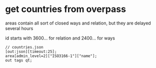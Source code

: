 # get countries from overpass

areas contain all sort of closed ways and relation, but they are delayed several hours

id starts with 3600... for relation and 2400... for ways

```
// countries.json
[out:json][timeout:25];
area[admin_level=2]["ISO3166-1"]["name"];
out tags qt;
```
